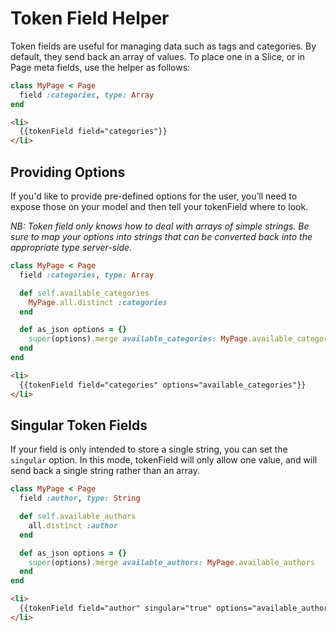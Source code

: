 # Token Field Helper

Token fields are useful for managing data such as tags and categories. By
default, they send back an array of values. To place one in a Slice, or in Page
meta fields, use the helper as follows:

```ruby
class MyPage < Page
  field :categories, type: Array
end
```

```html
<li>
  {{tokenField field="categories"}}
</li>
```

## Providing Options

If you'd like to provide pre-defined options for the user, you’ll need to
expose those on your model and then tell your tokenField where to look.

*NB: Token field only knows how to deal with arrays of simple strings. Be sure
to map your options into strings that can be converted back into the
appropriate type server-side.*

```ruby
class MyPage < Page
  field :categories, type: Array

  def self.available_categories
    MyPage.all.distinct :categories
  end

  def as_json options = {}
    super(options).merge available_categories: MyPage.available_categories
  end
end
```

```html
<li>
  {{tokenField field="categories" options="available_categories"}}
</li>
```

## Singular Token Fields

If your field is only intended to store a single string, you can set the
`singular` option. In this mode, tokenField will only allow one value, and will
send back a single string rather than an array.

```ruby
class MyPage < Page
  field :author, type: String

  def self.available_authors
    all.distinct :author
  end

  def as_json options = {}
    super(options).merge available_authors: MyPage.available_authors
  end
end
```

```html
<li>
  {{tokenField field="author" singular="true" options="available_authors"}}
</li>
```
